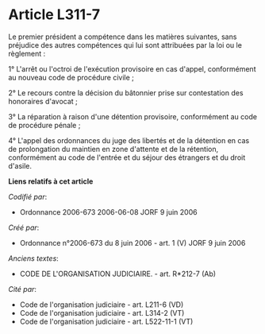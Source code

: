 # Article L311-7

Le premier président a compétence dans les matières suivantes, sans préjudice des autres compétences qui lui sont attribuées
par la loi ou le règlement :

1° L'arrêt ou l'octroi de l'exécution provisoire en cas d'appel, conformément au nouveau code de procédure civile ;

2° Le recours contre la décision du bâtonnier prise sur contestation des honoraires d'avocat ;

3° La réparation à raison d'une détention provisoire, conformément au code de procédure pénale ;

4° L'appel des ordonnances du juge des libertés et de la détention en cas de prolongation du maintien en zone d'attente et de
la rétention, conformément au code de l'entrée et du séjour des étrangers et du droit d'asile.

**Liens relatifs à cet article**

_Codifié par_:

  - Ordonnance 2006-673 2006-06-08 JORF 9 juin 2006

_Créé par_:

  - Ordonnance n°2006-673 du 8 juin 2006 - art. 1 (V) JORF 9 juin 2006

_Anciens textes_:

  - CODE DE L'ORGANISATION JUDICIAIRE. - art. R*212-7 (Ab)

_Cité par_:

  - Code de l'organisation judiciaire - art. L211-6 (VD)
  - Code de l'organisation judiciaire - art. L314-2 (VT)
  - Code de l'organisation judiciaire - art. L522-11-1 (VT)
